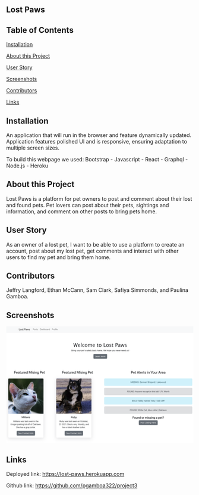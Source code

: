 ## Lost Paws

## Table of Contents
   
   [Installation](#Installion)
   
   [About this Project](#About-this-Project)
   
   [User Story](#User-Story)
   
   [Screenshots](#ScreenShots)
   
   [Contributors](#Contributors)
   
   [Links](#Links)
   
   ## Installation
An application that will run in the browser and feature dynamically updated. Application features polished UI and is responsive, ensuring adaptation to multiple screen sizes.

To build this webpage we used: Bootstrap - Javascript - React - Graphql - Node.js - Heroku

## About this Project
Lost Paws is a platform for pet owners to post and comment about their lost and found pets. Pet lovers can post about their pets, sightings and information, and comment on other posts to bring pets home. 

## User Story
As an owner of a lost pet, I want to be able to use a platform to create an account, post about my lost pet, get comments and interact with other users to find my pet and bring them home.

## Contributors
Jeffry Langford, Ethan McCann, Sam Clark, Safiya Simmonds, and Paulina Gamboa.

## Screenshots

![This image shows the home page and login.](./client/public/screenshot1.png)

## Links
Deployed link: https://lost-paws.herokuapp.com

Github link: https://github.com/pgamboa322/project3
   

